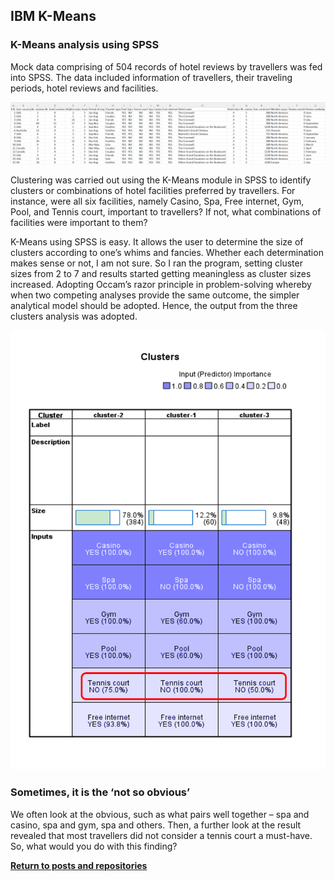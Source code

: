 ## IBM K-Means

### K-Means analysis using SPSS

Mock data comprising of 504 records of hotel reviews by travellers was fed into SPSS. The data included information of travellers, their traveling periods, hotel reviews and facilities.

![](data.png)

Clustering was carried out using the K-Means module in SPSS to identify clusters or combinations of hotel facilities preferred by travellers. For instance, were all six facilities, namely Casino, Spa, Free internet, Gym, Pool, and Tennis court, important to travellers? If not, what combinations of facilities were important to them?

K-Means using SPSS is easy. It allows the user to determine the size of clusters according to one’s whims and fancies. Whether each determination makes sense or not, I am not sure. So I ran the program, setting cluster sizes from 2 to 7 and results started getting meaningless as cluster sizes increased. Adopting Occam’s razor principle in problem-solving whereby when two competing analyses provide the same outcome, the simpler analytical model should be adopted. Hence, the output from the three clusters analysis was adopted.

![](kmeansoutput.png)
### Sometimes, it is the ‘not so obvious’
We often look at the obvious, such as what pairs well together – spa and casino, spa and gym, spa and others. Then, a further look at the result revealed that most travellers did not consider a tennis court a must-have. So, what would you do with this finding?


<a style="font-weight:bold" href="https://KenYeoKP.github.io">Return to posts and repositories</a>
